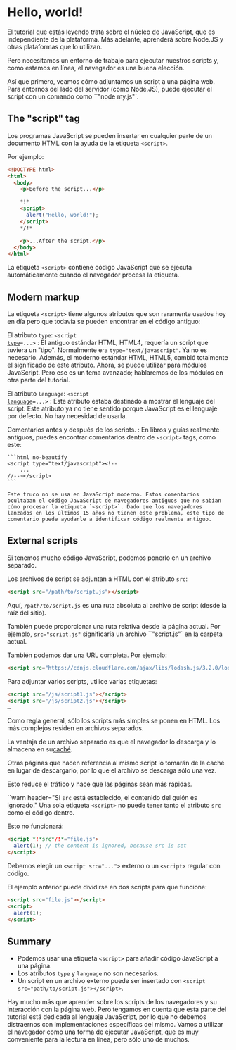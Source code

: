 # Hello, world!

El tutorial que estás leyendo trata sobre el núcleo de JavaScript, que es independiente de la plataforma. Más adelante, aprenderá sobre Node.JS y otras plataformas que lo utilizan.

Pero necesitamos un entorno de trabajo para ejecutar nuestros scripts y, como estamos en línea, el navegador es una buena elección.

Así que primero, veamos cómo adjuntamos un script a una página web. Para entornos del lado del servidor (como Node.JS), puede ejecutar el script con un comando como ``"node my.js"`.

## The "script" tag

Los programas JavaScript se pueden insertar en cualquier parte de un documento HTML con la ayuda de la etiqueta `<script>`.

Por ejemplo:

```html run height=100
<!DOCTYPE html>
<html>
  <body>
    <p>Before the script...</p>

    *!*
    <script>
      alert("Hello, world!");
    </script>
    */!*

    <p>...After the script.</p>
  </body>
</html>
```

La etiqueta `<script>` contiene código JavaScript que se ejecuta automáticamente cuando el navegador procesa la etiqueta.

## Modern markup

La etiqueta `<script>` tiene algunos atributos que son raramente usados hoy en día pero que todavía se pueden encontrar en el código antiguo:

El atributo `type`: <code>&lt;script <u>type</u>=...&gt;</code>
: El antiguo estándar HTML, HTML4, requería un script que tuviera un "tipo". Normalmente era `type="text/javascript"`. Ya no es necesario. Además, el moderno estándar HTML, HTML5, cambió totalmente el significado de este atributo. Ahora, se puede utilizar para módulos JavaScript. Pero ese es un tema avanzado; hablaremos de los módulos en otra parte del tutorial.

El atributo `language`: <code>&lt;script <u>language</u>=...&gt;</code>
: Este atributo estaba destinado a mostrar el lenguaje del script. Este atributo ya no tiene sentido porque JavaScript es el lenguaje por defecto. No hay necesidad de usarla.

Comentarios antes y después de los scripts.
: En libros y guías realmente antiguos, puedes encontrar comentarios dentro de `<script>` tags, como este:

    ```html no-beautify
    <script type="text/javascript"><!--
        ...
    //--></script>
    ```

    Este truco no se usa en JavaScript moderno. Estos comentarios ocultaban el código JavaScript de navegadores antiguos que no sabían cómo procesar la etiqueta `<script>`. Dado que los navegadores lanzados en los últimos 15 años no tienen este problema, este tipo de comentario puede ayudarle a identificar código realmente antiguo.

## External scripts

Si tenemos mucho código JavaScript, podemos ponerlo en un archivo separado.

Los archivos de script se adjuntan a HTML con el atributo `src`:

```html
<script src="/path/to/script.js"></script>
```

Aquí, `/path/to/script.js` es una ruta absoluta al archivo de script (desde la raíz del sitio).

También puede proporcionar una ruta relativa desde la página actual. Por ejemplo, `src="script.js"` significaría un archivo ``"script.js"` en la carpeta actual.

También podemos dar una URL completa. Por ejemplo:

```html
<script src="https://cdnjs.cloudflare.com/ajax/libs/lodash.js/3.2.0/lodash.js"></script>
```

Para adjuntar varios scripts, utilice varias etiquetas:

```html
<script src="/js/script1.js"></script>
<script src="/js/script2.js"></script>
…
```

Como regla general, sólo los scripts más simples se ponen en HTML. Los más complejos residen en archivos separados.

La ventaja de un archivo separado es que el navegador lo descarga y lo almacena en su[caché](https://en.wikipedia.org/wiki/Web_cache).

Otras páginas que hacen referencia al mismo script lo tomarán de la caché en lugar de descargarlo, por lo que el archivo se descarga sólo una vez.

Esto reduce el tráfico y hace que las páginas sean más rápidas.

``warn header="Si `src` está establecido, el contenido del guión es ignorado."
Una sola etiqueta `<script>` no puede tener tanto el atributo `src` como el código dentro.

Esto no funcionará:

```html
<script *!*src*/!*="file.js">
  alert(1); // the content is ignored, because src is set
</script>
```

Debemos elegir un `<script src="...">` externo o un `<script>` regular con código.

El ejemplo anterior puede dividirse en dos scripts para que funcione:

```html
<script src="file.js"></script>
<script>
  alert(1);
</script>
```

## Summary

- Podemos usar una etiqueta `<script>` para añadir código JavaScript a una página.
- Los atributos `type` y `language` no son necesarios.
- Un script en un archivo externo puede ser insertado con `<script src="path/to/script.js"></script>`.

Hay mucho más que aprender sobre los scripts de los navegadores y su interacción con la página web. Pero tengamos en cuenta que esta parte del tutorial está dedicada al lenguaje JavaScript, por lo que no debemos distraernos con implementaciones específicas del mismo. Vamos a utilizar el navegador como una forma de ejecutar JavaScript, que es muy conveniente para la lectura en línea, pero sólo uno de muchos.
